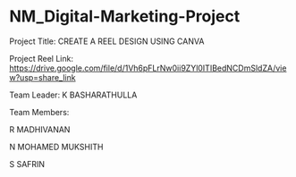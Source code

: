 # NM_Digital-Marketing-Project

Project Title: CREATE A REEL DESIGN USING CANVA

Project Reel Link: https://drive.google.com/file/d/1Vh6pFLrNw0ii9ZYl0ITIBedNCDmSldZA/view?usp=share_link


Team Leader:
K BASHARATHULLA

Team Members:

R MADHIVANAN

N MOHAMED MUKSHITH

S SAFRIN
